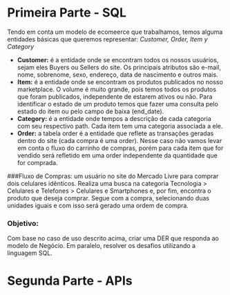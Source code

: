 # Primeira Parte - SQL
 Tendo em conta um modelo de ecomeerce que trabalhamos, temos alguma entidades básicas que queremos representar: *Customer, Order, Item y Category*
 
 * **Customer:** é a entidade onde se encontram todos os nossos usuários, sejam eles Buyers ou Sellers do site. Os principais atributos são e-mail, nome, sobrenome, sexo, endereço, data de nascimento e outros mais.
 * **Item:** é a entidade onde se encontram os produtos publicados no nosso marketplace. O volume é muito grande, pois temos todos os produtos que foram publicados, independente de estarem ativos ou não. Para identificar o estado de um produto temos que fazer uma consulta pelo estado do item ou pelo campo de baixa (end_date).
 * **Category:** é a entidade onde tempos a descrição de cada categoria com seu respectivo path. Cada item tem uma categoria associada a ele.
 * **Order:** a tabela order é a entidade que reflete as transações geradas dentro do site (cada compra é uma order). Nesse caso não vamos levar em conta o fluxo do carrinho de compras, porém para cada item que for vendido será refletido em uma order independente da quantidade que for comprada.

###Fluxo de Compras: um usuário no site do Mercado Livre para comprar dois celulares idênticos. Realiza uma busca na categoria Tecnologia > Celulares e Telefones > Celulares e Smartphones e, por fim, encontra o produto que deseja comprar. Segue com a compra, selecionando duas unidades iguais e com isso será gerado uma ordem de compra.

### Objetivo: 
Com base no caso de uso descrito acima, criar uma DER que responda ao modelo de Negócio. Em paralelo, resolver os desafios utilizando a linguagem SQL.

# Segunda Parte - APIs
